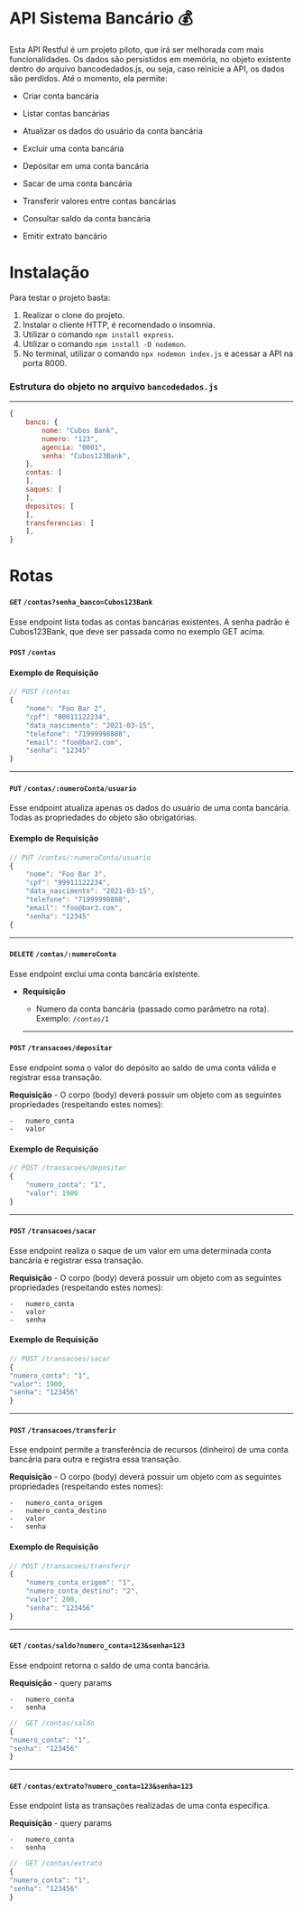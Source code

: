 # API Sistema Bancário 💰

 Esta API Restful é um projeto piloto, que irá ser melhorada com mais funcionalidades. Os dados são persistidos em memória, no objeto existente dentro do arquivo bancodedados.js, ou seja, caso reinicie a API, os dados são perdidos. Até o momento, ela permite: 
 
- Criar conta bancária

- Listar contas bancárias

- Atualizar os dados do usuário da conta bancária

- Excluir uma conta bancária

- Depósitar em uma conta bancária

- Sacar de uma conta bancária

- Transferir valores entre contas bancárias

- Consultar saldo da conta bancária

- Emitir extrato bancário

# Instalação

Para testar o projeto basta:

1. Realizar o clone do projeto.
2. Instalar o cliente HTTP, é recomendado o insomnia.
3. Utilizar o comando `npm install express`.
4. Utilizar o comando `npm install -D nodemon`.
5. No terminal, utilizar o comando `npx nodemon index.js` e acessar a API na porta 8000.

### Estrutura do objeto no arquivo `bancodedados.js`

<hr>
  
```javascript
{
    banco: {
        nome: "Cubos Bank",
        numero: "123",
        agencia: "0001",
        senha: "Cubos123Bank",
    },
    contas: [
    ],
    saques: [
    ],
    depositos: [
    ],
    transferencias: [
    ],
}
```

# Rotas


#### `GET` `/contas?senha_banco=Cubos123Bank`

Esse endpoint lista todas as contas bancárias existentes.
A senha padrão é Cubos123Bank, que deve ser passada como no exemplo GET acima.

#### `POST` `/contas`

#### Exemplo de Requisição

```javascript
// POST /contas
{
    "nome": "Foo Bar 2",
    "cpf": "00011122234",
    "data_nascimento": "2021-03-15",
    "telefone": "71999998888",
    "email": "foo@bar2.com",
    "senha": "12345"
}
```

<hr>

#### `PUT` `/contas/:numeroConta/usuario`

Esse endpoint atualiza apenas os dados do usuário de uma conta bancária.
Todas as propriedades do objeto são obrigatórias.

#### Exemplo de Requisição

```javascript
// PUT /contas/:numeroConta/usuario
{
    "nome": "Foo Bar 3",
    "cpf": "99911122234",
    "data_nascimento": "2021-03-15",
    "telefone": "71999998888",
    "email": "foo@bar3.com",
    "senha": "12345"
{
```

<hr>

#### `DELETE` `/contas/:numeroConta`

Esse endpoint exclui uma conta bancária existente.

- **Requisição**

  - Numero da conta bancária (passado como parâmetro na rota).
  Exemplo: `/contas/1`
  <hr>

#### `POST` `/transacoes/depositar`

Esse endpoint soma o valor do depósito ao saldo de uma conta válida e registrar essa transação.

**Requisição** - O corpo (body) deverá possuir um objeto com as seguintes propriedades (respeitando estes nomes):

    -   numero_conta
    -   valor

#### Exemplo de Requisição

```javascript
// POST /transacoes/depositar
{
	"numero_conta": "1",
	"valor": 1900
}
```

<hr>

#### `POST` `/transacoes/sacar`

Esse endpoint realiza o saque de um valor em uma determinada conta bancária e registrar essa transação.

**Requisição** - O corpo (body) deverá possuir um objeto com as seguintes propriedades (respeitando estes nomes):

    -   numero_conta
    -   valor
    -   senha

#### Exemplo de Requisição

```javascript
// POST /transacoes/sacar
{
"numero_conta": "1",
"valor": 1900,
"senha": "123456"
}
```

<hr>

#### `POST` `/transacoes/transferir`

Esse endpoint permite a transferência de recursos (dinheiro) de uma conta bancária para outra e registra essa transação.

**Requisição** - O corpo (body) deverá possuir um objeto com as seguintes propriedades (respeitando estes nomes):

    -   numero_conta_origem
    -   numero_conta_destino
    -   valor
    -   senha

#### Exemplo de Requisição

```javascript
// POST /transacoes/transferir
{
	"numero_conta_origem": "1",
	"numero_conta_destino": "2",
	"valor": 200,
	"senha": "123456"
}
```

<hr>

#### `GET` `/contas/saldo?numero_conta=123&senha=123`

Esse endpoint retorna o saldo de uma conta bancária.

**Requisição** - query params

    -   numero_conta
    -   senha

```javascript
//  GET /contas/saldo
{
"numero_conta": "1",
"senha": "123456"
}
```

<hr>

#### `GET` `/contas/extrato?numero_conta=123&senha=123`

Esse endpoint lista as transações realizadas de uma conta específica.

**Requisição** - query params

    -   numero_conta
    -   senha

```javascript
//  GET /contas/extrato
{
"numero_conta": "1",
"senha": "123456"
}
```
